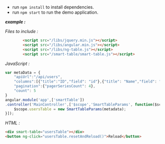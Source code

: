 - run `npm install` to install dependencies.
- run `npm start` to run the demo application.

***example :***

*Files to include :*
```html
        <script src="/libs/jquery.min.js"></script>
        <script src="/libs/angular.min.js"></script>
        <script src="/libs/ng-table.js"></script>
        <script src="/smart-table/smart-table.js"></script>
```
*JavaScript :*
```javascript
var metaData = {
    "apiUrl":"/api/users",
    "columns":[{"title":"ID","field": "id"},{"title": "Name","field": "name"}],
    "pagination":{"pagerSeriesCount": 4},
    "count": 5
}
angular.module('app',['smartTable'])
.controller('MainController',['$scope','SmartTableParams', function($scope,SmartTableParams){
    $scope.usersTable = new SmartTableParams(metadata);
}]);
```
*HTML :*
```html
<div smart-table="usersTable"></div>
<button ng-click="usersTable.resetAndReload()">Reload</button>
```